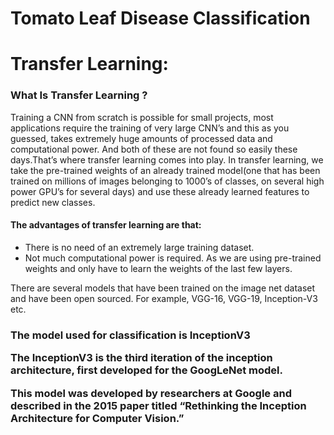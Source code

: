 # Tomato Leaf Disease Classification

# Transfer Learning:
  <h3>What Is Transfer Learning ?</h3>
  <p>Training a CNN from scratch is possible for small projects, most applications require the training of very large CNN’s and this as you guessed, takes extremely huge amounts of processed data and computational power. And both of these are not found so easily these days.That’s where transfer learning comes into play. In transfer learning, we take the pre-trained weights of an already trained model(one that has been trained on millions of images belonging to 1000’s of classes, on several high power GPU’s for several days) and use these already learned features to predict new classes.</p>
  
<h4>The advantages of transfer learning are that:</h4>
<ul><li>There is no need of an extremely large training dataset.</li>
<li>Not much computational power is required. As we are using pre-trained weights and only have to learn the weights of the last few layers.</li></ul>

There are several models that have been trained on the image net dataset and have been open sourced. For example, VGG-16, VGG-19, Inception-V3 etc.

 <h3>The model used for classification is InceptionV3 
  <p>The InceptionV3 is the third iteration of the inception architecture, first developed for the GoogLeNet model.</p>
  <p>This model was developed by researchers at Google and described in the 2015 paper titled “Rethinking the Inception Architecture for Computer Vision.”</p>
